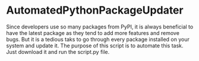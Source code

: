# AutomatedPythonPackageUpdater

Since developers use so many packages from PyPI, it is always beneficial to have the latest package as they tend to add more features and remove bugs. But it is a tedious taks to go through every package installed on your system and update it. The purpose of this script is to automate this task. Just download it and run the script.py file. 
